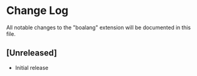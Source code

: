 # Change Log

All notable changes to the "boalang" extension will be documented in this file.

## [Unreleased]

- Initial release